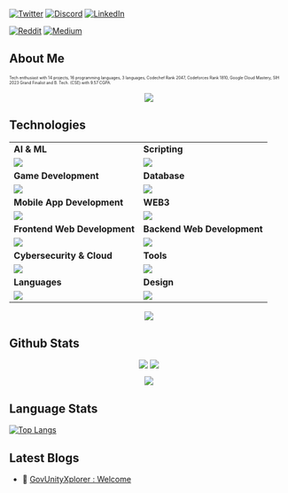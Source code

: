 <link rel="stylesheet" type="text/css" href="style.css">




[![Twitter](https://skillicons.dev/icons?i=twitter)](https://twitter.com/PirateKingRahul)
[![Discord](https://skillicons.dev/icons?i=discord)](https://discord.com/users/1200728704981143634)
[![LinkedIn](https://skillicons.dev/icons?i=linkedin)](https://www.linkedin.com/in/piratekingrahul)

[![Reddit](https://img.shields.io/badge/Reddit-FF5700?style=for-the-badge&logo=reddit&logoColor=white)](https://www.reddit.com/u/PirateKingRahul)
[![Medium](https://img.shields.io/badge/Medium-42404E?style=for-the-badge&logo=medium&logoColor=white)](https://medium.com/@piratekingrahul)
## About Me
<!-- ### **Welcome to My Page!** <img src="assets/flame.gif" style="position: relative;top:2.4px;" width="12" height="22">
![border-seperator](assets/borderseparator.gif) -->

<p style="font-size:7px;">
Tech enthusiast with 14 projects, 16 programming languages, 3 languages, Codechef Rank 2047, Codeforces Rank 1810, Google Cloud Mastery, SIH 2023 Grand Finalist and B. Tech. (CSE) with 9.57 CGPA.
</p>
<p align="center"><img src= 'https://capsule-render.vercel.app/api?type=rect&color=gradient&height=2.5'/></p>

## Technologies
 
<table>
<tr>
	<td><strong>AI & ML</strong></td>
	<td><strong>Scripting</strong></td>
</tr>
<tr>
		<td><img src = "https://skillicons.dev/icons?i=pytorch,py,sklearn,anaconda,aiscript,opencv,tensorflow,r,ai" ></td>
		<td><img src = "https://skillicons.dev/icons?i=bash,cmake,npm,git,yarn&theme=dark" ></td>
</tr>
<tr>
	<td><strong>Game Development</strong></td>
	<td><strong>Database</strong></td>
</tr>
<tr>
		<td><img src = "https://skillicons.dev/icons?i=cpp,cs,unity,unreal,java,python,visualstudio,blender" ></td>
		<td><img src = "https://skillicons.dev/icons?i=mongodb,mysql,firebase,sqlite&theme=dark"></td>
</tr>
<tr>
	<td><strong>Mobile App Development</strong></td>
	<td><strong>WEB3</strong></td>
</tr>
<tr>
		<td><img src = "https://skillicons.dev/icons?i=flutter,dart,java,kotlin,androidstudio" ></td>
		<td><img src = "https://skillicons.dev/icons?i=ts,solidity,solidjs&theme=dark"></td>
</tr>
<tr>
	<td><strong>Frontend Web Development</strong></td>
	<td><strong>Backend Web Development</strong></td>
</tr>
<tr>
		<td><img src = "https://skillicons.dev/icons?i=html,jquery,css,js,react,tailwind,angular,threejs" ></td>
		<td><img src = "https://skillicons.dev/icons?i=nodejs,nextjs,php,django,flask&theme=dark" ></td>
</tr>
<tr>
	<td><strong>Cybersecurity & Cloud</strong></td>
	<td><strong>Tools</strong></td>
</tr>
<tr>
	<td><img src = "https://skillicons.dev/icons?i=ubuntu,linux,docker,kubernetes,aws,azure&theme=dark"></td>
	<td><img src = "https://skillicons.dev/icons?i=github,vscode,vim,githubactions&theme=dark"></td>
</tr>
<tr>
	<td><strong>Languages</strong></td>
	<td><strong>Design</strong></td>
</tr>
<tr>
	<td><img src = "https://skillicons.dev/icons?i=bash,c,ruby,rust&theme=dark"></td>
	<td><img src = "https://skillicons.dev/icons?i=ps,figma&theme=dark"></td>
</tr>
</table>
<p align="center"><img src= 'https://capsule-render.vercel.app/api?type=rect&color=gradient&height=2.5'/></p>


## Github Stats


<!-- [![Neutron's GitHub stats](https://github-readme-stats.vercel.app/api?username=Pirate-Emperor&theme=aura)]()
[![GitHub Streak](https://streak-stats.demolab.com/?user=Pirate-Emperor&theme=dark-smoky)](https://git.io/streak-stats) -->
<p style="display:flex; align=center; justify-content:center; ">
<img src="https://github-readme-stats.vercel.app/api?username=Pirate-Emperor&show_icons=true&theme=midnight-purple&show=reviews,discussions_started,discussions_answered,prs_merged,prs_merged_percentage" style="margin-right:4px;">
<img src="https://streak-stats.demolab.com/?user=Pirate-Emperor&theme=holi-theme">
</p>
<p align="center"><img src= 'https://capsule-render.vercel.app/api?type=rect&color=gradient&height=2.5'/></p>

## Language Stats
[![Top Langs](https://github-readme-stats.vercel.app/api/top-langs/?username=Pirate-Emperor&layout=compact&langs_count=12)](https://github.com/Pirate-Emperor/github-readme-stats)

## Latest Blogs
<!-- BLOGPOSTS:START -->
 - 🌮 [GovUnityXplorer : Welcome](https://govunityxplorer.rf.gd)
